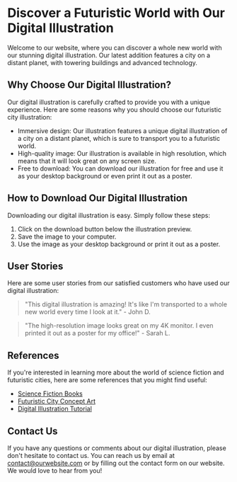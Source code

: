 <!--font:Exo 2-->

# Discover a Futuristic World with Our Digital Illustration

Welcome to our website, where you can discover a whole new world with our stunning digital illustration. Our latest addition features a city on a distant planet, with towering buildings and advanced technology. 

## Why Choose Our Digital Illustration?

Our digital illustration is carefully crafted to provide you with a unique experience. Here are some reasons why you should choose our futuristic city illustration:

- Immersive design: Our illustration features a unique digital illustration of a city on a distant planet, which is sure to transport you to a futuristic world.
- High-quality image: Our illustration is available in high resolution, which means that it will look great on any screen size.
- Free to download: You can download our illustration for free and use it as your desktop background or even print it out as a poster.

## How to Download Our Digital Illustration

Downloading our digital illustration is easy. Simply follow these steps:

1. Click on the download button below the illustration preview.
2. Save the image to your computer.
3. Use the image as your desktop background or print it out as a poster.

## User Stories

Here are some user stories from our satisfied customers who have used our digital illustration:

> "This digital illustration is amazing! It's like I'm transported to a whole new world every time I look at it." - John D.

> "The high-resolution image looks great on my 4K monitor. I even printed it out as a poster for my office!" - Sarah L.

## References

If you're interested in learning more about the world of science fiction and futuristic cities, here are some references that you might find useful:

- [Science Fiction Books](#)
- [Futuristic City Concept Art](#)
- [Digital Illustration Tutorial](#)

## Contact Us

If you have any questions or comments about our digital illustration, please don't hesitate to contact us. You can reach us by email at [contact@ourwebsite.com](mailto:contact@ourwebsite.com) or by filling out the contact form on our website. We would love to hear from you!

<!--

Write me content for website with wallpaper which alt text is:

"A digital illustration of a city on a distant planet, with towering buildings and advanced technology."

The name/title of the page should not be 1:1 copy of the alt text but rather a real content of the website which is using this wallpaper.

- Use markdown format 
- Start with heading
- Heading should be short and concise
- The content should look like a real website 
- The website should not be about the wallpaper, wallpaper is just a related background
- Heading should be contain work "wallpaper" or "background"
- Include real sections like references, contact, user stories, etc. use things relevant to the page purpose.
- Feel free to use structure like headings, bullets, numbering, blockquotes, paragraphs, horizontal lines, etc.
- You can use formatting like bold or _italic_
- You can include UTF-8 emojis
- Links should be only #hash anchors (and you can refer to the document itself)
- Do not include images


---


# Futuristic City Wallpaper for Your Desktop Background

Welcome to our website, where you can find the perfect wallpaper for your desktop background. Our latest addition is a stunning digital illustration of a city on a distant planet, with towering buildings and advanced technology. 

## Why Choose Our Wallpaper?

Our wallpapers are carefully selected to provide you with the best quality images that will enhance your desktop experience. Here are some reasons why you should choose our futuristic city wallpaper:

- High-resolution image: Our wallpaper is available in high resolution, which means that it will look great on any screen size.
- Unique design: Our wallpaper features a unique digital illustration of a city on a distant planet, which is sure to make your desktop stand out.
- Free to download: You can download our wallpaper for free and use it as your desktop background.

## How to Download Our Wallpaper

Downloading our wallpaper is easy. Simply follow these steps:

1. Click on the download button below the wallpaper preview.
2. Save the image to your computer.
3. Right-click on the saved image and select "Set as Desktop Background."

## User Stories

Here are some user stories from our satisfied customers who have used our futuristic city wallpaper:

> "I love this wallpaper! It's so unique and adds a touch of sci-fi to my desktop." - John D.

> "The high-resolution image looks amazing on my 4K monitor. Thanks for providing this wallpaper for free!" - Sarah L.

## References

If you're interested in learning more about the digital illustration of a city on a distant planet, here are some references that you might find useful:

- [Digital Illustration Tutorial](#)
- [Futuristic City Concept Art](#)
- [Science Fiction Architecture](#)

## Contact Us

If you have any questions or comments about our wallpaper, please don't hesitate to contact us. You can reach us by email at [contact@wallpaperwebsite.com](mailto:contact@wallpaperwebsite.com) or by filling out the contact form on our website. We would love to hear from you!


---


Heading should not include word "wallpaper". The website should not be about the wallpaper itself, wallpaper is just a related background, rewrite whole content.


---


# Discover a Futuristic World with Our Digital Illustration

Welcome to our website, where you can discover a whole new world with our stunning digital illustration. Our latest addition features a city on a distant planet, with towering buildings and advanced technology. 

## Why Choose Our Digital Illustration?

Our digital illustration is carefully crafted to provide you with a unique experience. Here are some reasons why you should choose our futuristic city illustration:

- Immersive design: Our illustration features a unique digital illustration of a city on a distant planet, which is sure to transport you to a futuristic world.
- High-quality image: Our illustration is available in high resolution, which means that it will look great on any screen size.
- Free to download: You can download our illustration for free and use it as your desktop background or even print it out as a poster.

## How to Download Our Digital Illustration

Downloading our digital illustration is easy. Simply follow these steps:

1. Click on the download button below the illustration preview.
2. Save the image to your computer.
3. Use the image as your desktop background or print it out as a poster.

## User Stories

Here are some user stories from our satisfied customers who have used our digital illustration:

> "This digital illustration is amazing! It's like I'm transported to a whole new world every time I look at it." - John D.

> "The high-resolution image looks great on my 4K monitor. I even printed it out as a poster for my office!" - Sarah L.

## References

If you're interested in learning more about the world of science fiction and futuristic cities, here are some references that you might find useful:

- [Science Fiction Books](#)
- [Futuristic City Concept Art](#)
- [Digital Illustration Tutorial](#)

## Contact Us

If you have any questions or comments about our digital illustration, please don't hesitate to contact us. You can reach us by email at [contact@ourwebsite.com](mailto:contact@ourwebsite.com) or by filling out the contact form on our website. We would love to hear from you!

-->
